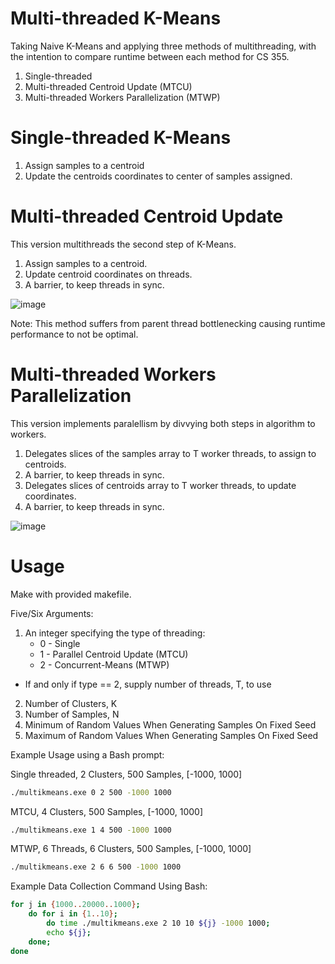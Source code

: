 # Multi-threaded K-Means
Taking Naive K-Means and applying three methods of multithreading, with the intention to compare runtime between each method for CS 355.
1. Single-threaded
2. Multi-threaded Centroid Update (MTCU)
3. Multi-threaded Workers Parallelization (MTWP) 

# Single-threaded K-Means
1. Assign samples to a centroid
2. Update the centroids coordinates to center of samples assigned.
# Multi-threaded Centroid Update
This version multithreads the second step of K-Means.
1. Assign samples to a centroid.
2. Update centroid coordinates on threads.
3. A barrier, to keep threads in sync. 


![image](https://user-images.githubusercontent.com/54923430/112529221-09329f00-8d73-11eb-9867-3705c295d7e9.png)


Note: This method suffers from parent thread bottlenecking causing runtime performance to not be optimal.

# Multi-threaded Workers Parallelization
This version implements paralellism by divvying both steps in algorithm to workers.
1. Delegates slices of the samples array to T worker threads, to assign to centroids.
2. A barrier, to keep threads in sync.
3. Delegates slices of centroids array to T worker threads, to update coordinates.
4. A barrier, to keep threads in sync.


![image](https://user-images.githubusercontent.com/54923430/112529278-1780bb00-8d73-11eb-8eed-6200b9b2d990.png)

# Usage
Make with provided makefile.

Five/Six Arguments:
1. An integer specifying the type of threading:
	+ 0 - Single
	+ 1 - Parallel Centroid Update (MTCU)
	+ 2 - Concurrent-Means (MTWP)

+ If and only if type == 2, supply number of threads, T,  to use

2. Number of Clusters, K
3. Number of Samples, N
4. Minimum of Random Values When Generating Samples On Fixed Seed
5. Maximum of Random Values When Generating Samples On Fixed Seed

Example Usage using a Bash prompt:

Single threaded, 2 Clusters, 500 Samples, [-1000, 1000]
```bash                
./multikmeans.exe 0 2 500 -1000 1000
```
MTCU, 4 Clusters, 500 Samples, [-1000, 1000]
```bash  
./multikmeans.exe 1 4 500 -1000 1000
```
MTWP, 6 Threads, 6 Clusters, 500 Samples, [-1000, 1000]
```bash  
./multikmeans.exe 2 6 6 500 -1000 1000
```
Example Data Collection Command Using Bash:
```bash
for j in {1000..20000..1000};
	do for i in {1..10};
		do time ./multikmeans.exe 2 10 10 ${j} -1000 1000; 
		echo ${j};
    done;
done
```
